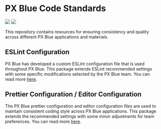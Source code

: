 # PX Blue Code Standards
[![](https://img.shields.io/npm/v/@pxblue/eslint-config?label=%40pxblue%2Feslint-config&style=flat)](https://www.npmjs.com/package/@pxblue/eslint-config) 
[![](https://img.shields.io/npm/v/@pxblue/prettier-config?label=%40pxblue%2Fprettier-config&style=flat)](https://www.npmjs.com/package/@pxblue/prettier-config) 

This repository contains resources for ensuring consistency and quality across different PX Blue applications and materials.

## ESLint Configuration
PX Blue has developed a custom ESLint configuration file that is used throughout PX Blue. This package extends ESLint recommended settings with some specific modifications selected by the PX Blue team. You can read more [here](https://github.com/pxblue/code-standards/tree/dev/eslint-config).

## Prettier Configuration / Editor Configuration
The PX Blue prettier configuration and editor configuration files are used to maintain consistent coding style across PX Blue applications. This package extends the recommended settings with some minor adjustments for team preferences. You can read more [here](https://github.com/pxblue/code-standards/tree/dev/prettier-config).
